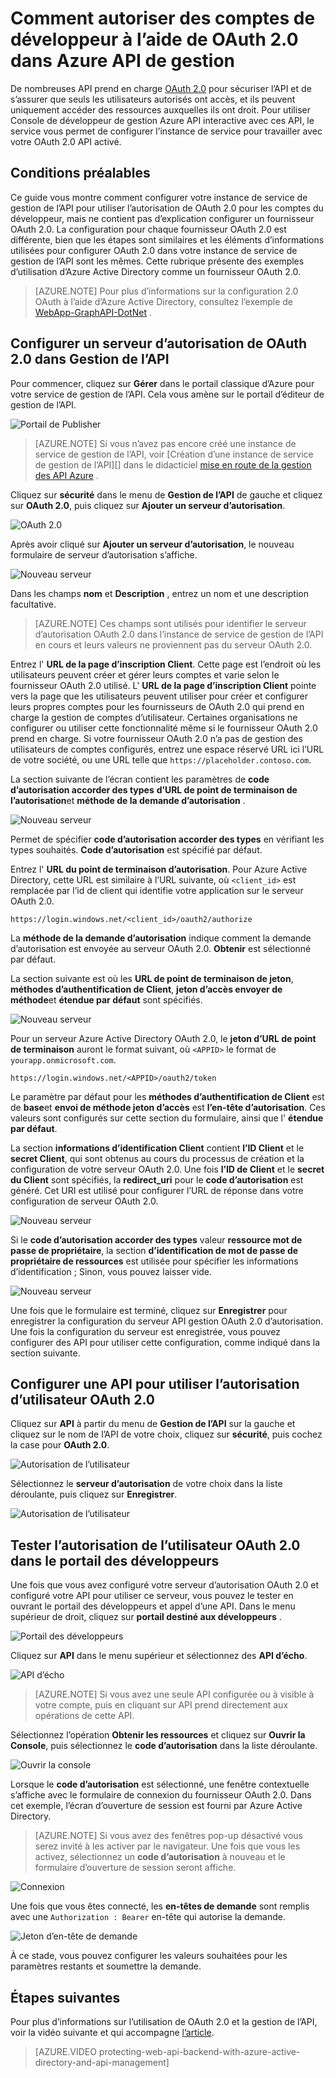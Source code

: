 <properties 
    pageTitle="Comment autoriser des comptes de développeur à l’aide de OAuth 2.0 dans Azure API de gestion" 
    description="Découvrez comment autoriser des utilisateurs à l’aide de OAuth 2.0 dans Gestion de l’API." 
    services="api-management" 
    documentationCenter="" 
    authors="steved0x" 
    manager="erikre" 
    editor=""/>

<tags 
    ms.service="api-management" 
    ms.workload="mobile" 
    ms.tgt_pltfrm="na" 
    ms.devlang="na" 
    ms.topic="article" 
    ms.date="10/25/2016" 
    ms.author="sdanie"/>

# <a name="how-to-authorize-developer-accounts-using-oauth-20-in-azure-api-management"></a>Comment autoriser des comptes de développeur à l’aide de OAuth 2.0 dans Azure API de gestion

De nombreuses API prend en charge [OAuth 2.0](http://oauth.net/2/) pour sécuriser l’API et de s’assurer que seuls les utilisateurs autorisés ont accès, et ils peuvent uniquement accéder des ressources auxquelles ils ont droit. Pour utiliser Console de développeur de gestion Azure API interactive avec ces API, le service vous permet de configurer l’instance de service pour travailler avec votre OAuth 2.0 API activé.

## <a name="prerequisites"> </a>Conditions préalables

Ce guide vous montre comment configurer votre instance de service de gestion de l’API pour utiliser l’autorisation de OAuth 2.0 pour les comptes du développeur, mais ne contient pas d’explication configurer un fournisseur OAuth 2.0. La configuration pour chaque fournisseur OAuth 2.0 est différente, bien que les étapes sont similaires et les éléments d’informations utilisées pour configurer OAuth 2.0 dans votre instance de service de gestion de l’API sont les mêmes. Cette rubrique présente des exemples d’utilisation d’Azure Active Directory comme un fournisseur OAuth 2.0.

>[AZURE.NOTE] Pour plus d’informations sur la configuration 2.0 OAuth à l’aide d’Azure Active Directory, consultez l’exemple de [WebApp-GraphAPI-DotNet][] .

## <a name="step1"> </a>Configurer un serveur d’autorisation de OAuth 2.0 dans Gestion de l’API

Pour commencer, cliquez sur **Gérer** dans le portail classique d’Azure pour votre service de gestion de l’API. Cela vous amène sur le portail d’éditeur de gestion de l’API.

![Portail de Publisher][api-management-management-console]

>[AZURE.NOTE] Si vous n’avez pas encore créé une instance de service de gestion de l’API, voir [Création d’une instance de service de gestion de l’API][] dans le didacticiel [mise en route de la gestion des API Azure][] .

Cliquez sur **sécurité** dans le menu de **Gestion de l’API** de gauche et cliquez sur **OAuth 2.0**, puis cliquez sur **Ajouter un serveur d’autorisation**.

![OAuth 2.0][api-management-oauth2]

Après avoir cliqué sur **Ajouter un serveur d’autorisation**, le nouveau formulaire de serveur d’autorisation s’affiche.

![Nouveau serveur][api-management-oauth2-server-1]

Dans les champs **nom** et **Description** , entrez un nom et une description facultative. 

>[AZURE.NOTE] Ces champs sont utilisés pour identifier le serveur d’autorisation OAuth 2.0 dans l’instance de service de gestion de l’API en cours et leurs valeurs ne proviennent pas du serveur OAuth 2.0.

Entrez l' **URL de la page d’inscription Client**. Cette page est l’endroit où les utilisateurs peuvent créer et gérer leurs comptes et varie selon le fournisseur OAuth 2.0 utilisé. L' **URL de la page d’inscription Client** pointe vers la page que les utilisateurs peuvent utiliser pour créer et configurer leurs propres comptes pour les fournisseurs de OAuth 2.0 qui prend en charge la gestion de comptes d’utilisateur. Certaines organisations ne configurer ou utiliser cette fonctionnalité même si le fournisseur OAuth 2.0 prend en charge. Si votre fournisseur OAuth 2.0 n’a pas de gestion des utilisateurs de comptes configurés, entrez une espace réservé URL ici l’URL de votre société, ou une URL telle que `https://placeholder.contoso.com`.

La section suivante de l’écran contient les paramètres de **code d’autorisation accorder des types** **d’URL de point de terminaison de l’autorisation**et **méthode de la demande d’autorisation** .

![Nouveau serveur][api-management-oauth2-server-2]

Permet de spécifier **code d’autorisation accorder des types** en vérifiant les types souhaités. **Code d’autorisation** est spécifié par défaut.

Entrez l' **URL du point de terminaison d’autorisation**. Pour Azure Active Directory, cette URL est similaire à l’URL suivante, où `<client_id>` est remplacée par l’id de client qui identifie votre application sur le serveur OAuth 2.0.

    https://login.windows.net/<client_id>/oauth2/authorize

La **méthode de la demande d’autorisation** indique comment la demande d’autorisation est envoyée au serveur OAuth 2.0. **Obtenir** est sélectionné par défaut.

La section suivante est où les **URL de point de terminaison de jeton**, **méthodes d’authentification de Client**, **jeton d’accès envoyer de méthode**et **étendue par défaut** sont spécifiés.

![Nouveau serveur][api-management-oauth2-server-3]

Pour un serveur Azure Active Directory OAuth 2.0, le **jeton d’URL de point de terminaison** auront le format suivant, où `<APPID>` le format de `yourapp.onmicrosoft.com`.

    https://login.windows.net/<APPID>/oauth2/token

Le paramètre par défaut pour les **méthodes d’authentification de Client** est de **base**et **envoi de méthode jeton d’accès** est **l’en-tête d’autorisation**. Ces valeurs sont configurés sur cette section du formulaire, ainsi que l' **étendue par défaut**.

La section **informations d’identification Client** contient **l’ID Client** et le **secret Client**, qui sont obtenus au cours du processus de création et la configuration de votre serveur OAuth 2.0. Une fois **l’ID de Client** et le **secret du Client** sont spécifiés, la **redirect_uri** pour le **code d’autorisation** est généré. Cet URI est utilisé pour configurer l’URL de réponse dans votre configuration de serveur OAuth 2.0.

![Nouveau serveur][api-management-oauth2-server-4]

Si le **code d’autorisation accorder des types** valeur **ressource mot de passe de propriétaire**, la section **d’identification de mot de passe de propriétaire de ressources** est utilisée pour spécifier les informations d’identification ; Sinon, vous pouvez laisser vide.

![Nouveau serveur][api-management-oauth2-server-5]

Une fois que le formulaire est terminé, cliquez sur **Enregistrer** pour enregistrer la configuration du serveur API gestion OAuth 2.0 d’autorisation. Une fois la configuration du serveur est enregistrée, vous pouvez configurer des API pour utiliser cette configuration, comme indiqué dans la section suivante.

## <a name="step2"> </a>Configurer une API pour utiliser l’autorisation d’utilisateur OAuth 2.0

Cliquez sur **API** à partir du menu de **Gestion de l’API** sur la gauche et cliquez sur le nom de l’API de votre choix, cliquez sur **sécurité**, puis cochez la case pour **OAuth 2.0**.

![Autorisation de l’utilisateur][api-management-user-authorization]

Sélectionnez le **serveur d’autorisation** de votre choix dans la liste déroulante, puis cliquez sur **Enregistrer**.

![Autorisation de l’utilisateur][api-management-user-authorization-save]

## <a name="step3"> </a>Tester l’autorisation de l’utilisateur OAuth 2.0 dans le portail des développeurs

Une fois que vous avez configuré votre serveur d’autorisation OAuth 2.0 et configuré votre API pour utiliser ce serveur, vous pouvez le tester en ouvrant le portail des développeurs et appel d’une API.  Dans le menu supérieur de droit, cliquez sur **portail destiné aux développeurs** .

![Portail des développeurs][api-management-developer-portal-menu]

Cliquez sur **API** dans le menu supérieur et sélectionnez des **API d’écho**.

![API d’écho][api-management-apis-echo-api]

>[AZURE.NOTE] Si vous avez une seule API configurée ou à visible à votre compte, puis en cliquant sur API prend directement aux opérations de cette API.

Sélectionnez l’opération **Obtenir les ressources** et cliquez sur **Ouvrir la Console**, puis sélectionnez le **code d’autorisation** dans la liste déroulante.

![Ouvrir la console][api-management-open-console]

Lorsque le **code d’autorisation** est sélectionné, une fenêtre contextuelle s’affiche avec le formulaire de connexion du fournisseur OAuth 2.0. Dans cet exemple, l’écran d’ouverture de session est fourni par Azure Active Directory.

>[AZURE.NOTE] Si vous avez des fenêtres pop-up désactivé vous serez invité à les activer par le navigateur. Une fois que vous les activez, sélectionnez un **code d’autorisation** à nouveau et le formulaire d’ouverture de session seront affiche.

![Connexion][api-management-oauth2-signin]

Une fois que vous êtes connecté, les **en-têtes de demande** sont remplis avec une `Authorization : Bearer` en-tête qui autorise la demande.

![Jeton d’en-tête de demande][api-management-request-header-token]

À ce stade, vous pouvez configurer les valeurs souhaitées pour les paramètres restants et soumettre la demande. 

## <a name="next-steps"></a>Étapes suivantes

Pour plus d’informations sur l’utilisation de OAuth 2.0 et la gestion de l’API, voir la vidéo suivante et qui accompagne [l’article](api-management-howto-protect-backend-with-aad.md).

> [AZURE.VIDEO protecting-web-api-backend-with-azure-active-directory-and-api-management]

[api-management-management-console]: ./media/api-management-howto-oauth2/api-management-management-console.png
[api-management-oauth2]: ./media/api-management-howto-oauth2/api-management-oauth2.png
[api-management-user-authorization]: ./media/api-management-howto-oauth2/api-management-user-authorization.png
[api-management-user-authorization-save]: ./media/api-management-howto-oauth2/api-management-user-authorization-save.png
[api-management-oauth2-signin]: ./media/api-management-howto-oauth2/api-management-oauth2-signin.png
[api-management-request-header-token]: ./media/api-management-howto-oauth2/api-management-request-header-token.png
[api-management-developer-portal-menu]: ./media/api-management-howto-oauth2/api-management-developer-portal-menu.png
[api-management-open-console]: ./media/api-management-howto-oauth2/api-management-open-console.png
[api-management-oauth2-server-1]: ./media/api-management-howto-oauth2/api-management-oauth2-server-1.png
[api-management-oauth2-server-2]: ./media/api-management-howto-oauth2/api-management-oauth2-server-2.png
[api-management-oauth2-server-3]: ./media/api-management-howto-oauth2/api-management-oauth2-server-3.png
[api-management-oauth2-server-4]: ./media/api-management-howto-oauth2/api-management-oauth2-server-4.png
[api-management-oauth2-server-5]: ./media/api-management-howto-oauth2/api-management-oauth2-server-5.png
[api-management-apis-echo-api]: ./media/api-management-howto-oauth2/api-management-apis-echo-api.png


[How to add operations to an API]: api-management-howto-add-operations.md
[How to add and publish a product]: api-management-howto-add-products.md
[Monitoring and analytics]: api-management-monitoring.md
[Add APIs to a product]: api-management-howto-add-products.md#add-apis
[Publish a product]: api-management-howto-add-products.md#publish-product
[Mise en route de la gestion des API Azure]: api-management-get-started.md
[API Management policy reference]: api-management-policy-reference.md
[Caching policies]: api-management-policy-reference.md#caching-policies
[Créez une instance de service de gestion de l’API]: api-management-get-started.md#create-service-instance

[http://oauth.net/2/]: http://oauth.net/2/
[WebApp-GraphAPI-DotNet]: https://github.com/AzureADSamples/WebApp-GraphAPI-DotNet

[Prerequisites]: #prerequisites
[Configure an OAuth 2.0 authorization server in API Management]: #step1
[Configure an API to use OAuth 2.0 user authorization]: #step2
[Test the OAuth 2.0 user authorization in the Developer Portal]: #step3
[Next steps]: #next-steps

